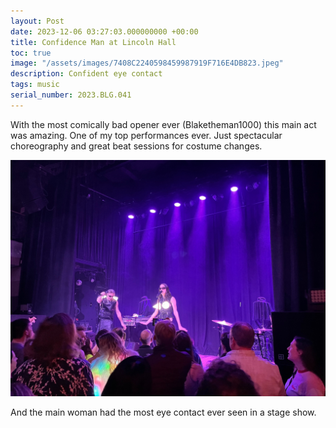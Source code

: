 ```yaml
---
layout: Post
date: 2023-12-06 03:27:03.000000000 +00:00
title: Confidence Man at Lincoln Hall
toc: true
image: "/assets/images/7408C2240598459987919F716E4DB823.jpeg"
description: Confident eye contact
tags: music
serial_number: 2023.BLG.041
---
```

With the most comically bad opener ever \(Blaketheman1000\) this main act was amazing\. One of my top performances ever\. Just spectacular choreography and great beat sessions for costume changes\.

![](/assets/images/7408C2240598459987919F716E4DB823.jpeg)

And the main woman had the most eye contact ever seen in a stage show\.

